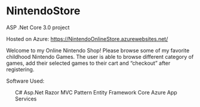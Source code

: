 # NintendoStore

ASP .Net Core 3.0 project

Hosted on Azure: https://NintendoOnlineStore.azurewebsites.net/

Welcome to my Online Nintendo Shop! Please browse some of my favorite childhood Nintendo Games. The user is able to browse different category of games, add their selected games to their cart and “checkout” after registering.

Software Used: 
<ul>
  <il>C#</il>
<il>Asp.Net</il>
<il>Razor</il>
<il>MVC Pattern</il>
<il>Entity Framework Core</il>
<il>Azure App Services</il>
</ul>

